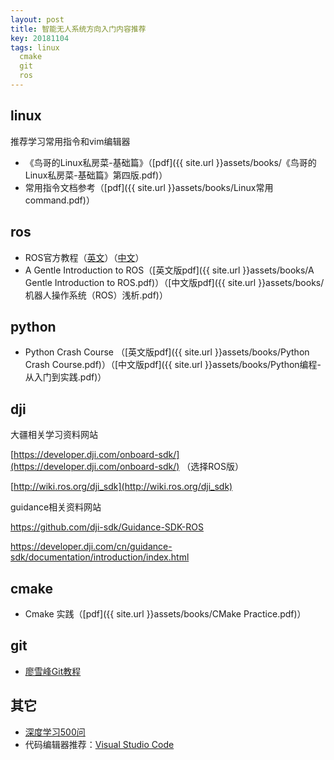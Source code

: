 ```yaml
---
layout: post
title: 智能无人系统方向入门内容推荐
key: 20181104
tags: linux
  cmake
  git
  ros
---
```


## linux
推荐学习常用指令和vim编辑器
- 《鸟哥的Linux私房菜-基础篇》（[pdf]({{ site.url }}assets/books/《鸟哥的Linux私房菜-基础篇》第四版.pdf)）
- 常用指令文档参考（[pdf]({{ site.url }}assets/books/Linux常用command.pdf)）

## ros
- ROS官方教程（[英文](http://wiki.ros.org/ROS/Tutorials/)）（[中文](http://wiki.ros.org/cn/ROS/Tutorials/)）
- A Gentle Introduction to ROS（[英文版pdf]({{ site.url }}assets/books/A Gentle Introduction to ROS.pdf)）（[中文版pdf]({{ site.url }}assets/books/机器人操作系统（ROS）浅析.pdf)）

## python
- Python Crash Course （[英文版pdf]({{ site.url }}assets/books/Python Crash Course.pdf)）（[中文版pdf]({{ site.url }}assets/books/Python编程-从入门到实践.pdf)）

## dji
大疆相关学习资料网站

[https://developer.dji.com/onboard-sdk/](https://developer.dji.com/onboard-sdk/) （选择ROS版）

[http://wiki.ros.org/dji_sdk](http://wiki.ros.org/dji_sdk)

guidance相关资料网站

https://github.com/dji-sdk/Guidance-SDK-ROS

https://developer.dji.com/cn/guidance-sdk/documentation/introduction/index.html


## cmake
- Cmake 实践（[pdf]({{ site.url }}assets/books/CMake Practice.pdf)）

## git
- [廖雪峰Git教程](https://www.liaoxuefeng.com/wiki/0013739516305929606dd18361248578c67b8067c8c017b000)

## 其它
- [深度学习500问](https://github.com/scutan90/DeepLearning-500-questions)
- 代码编辑器推荐：[Visual Studio Code](https://code.visualstudio.com/)

